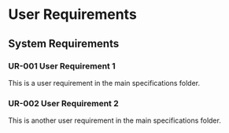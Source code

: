 # User Requirements

## System Requirements

### UR-001 User Requirement 1

This is a user requirement in the main specifications folder.

### UR-002 User Requirement 2

This is another user requirement in the main specifications folder.